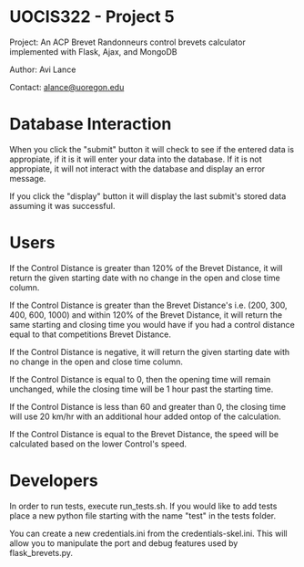 # UOCIS322 - Project 5 #

Project: An ACP Brevet Randonneurs control brevets calculator implemented with Flask, Ajax, and MongoDB

Author: Avi Lance

Contact: alance@uoregon.edu

# Database Interaction #

When you click the "submit" button it will check to see if the entered data is appropiate, if it is it will enter your data into the database. If it is not appropiate, it will not interact with the database and display an error message.

If you click the "display" button it will display the last submit's stored data assuming it was successful.

# Users #

If the Control Distance is greater than 120% of the Brevet Distance, it will return the given starting date with no change in the open and close time column.

If the Control Distance is greater than the Brevet Distance's i.e. (200, 300, 400, 600, 1000) and within 120% of the Brevet Distance, it will return the same starting and closing time you would have if you had a control distance equal to that competitions Brevet Distance.

If the Control Distance is negative, it will return the given starting date with no change in the open and close time column.

If the Control Distance is equal to 0, then the opening time will remain unchanged, while the closing time will be 1 hour past the starting time.

If the Control Distance is less than 60 and greater than 0, the closing time will use 20 km/hr with an additional hour added ontop of the calculation. 

If the Control Distance is equal to the Brevet Distance, the speed will be calculated based on the lower Control's speed.

# Developers #

In order to run tests, execute run_tests.sh. If you would like to add tests place a new python file starting with the name "test" in the tests folder.

You can create a new credentials.ini from the credentials-skel.ini. This will allow you to manipulate the port and debug features used by flask_brevets.py.

